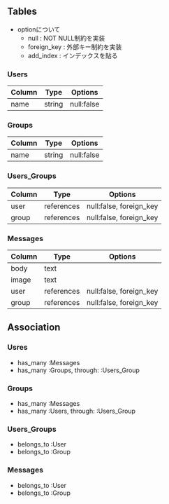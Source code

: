 ## Tables
- optionについて
  - null : NOT NULL制約を実装
  - foreign_key : 外部キー制約を実装
  - add_index : インデックスを貼る 

### Users
|Column|Type|Options|
|------|----|-------|
|name|string|null:false|

### Groups
|Column|Type|Options|
|------|----|-------|
|name|string|null:false|

### Users_Groups
|Column|Type|Options|
|------|----|-------|
|user|references|null:false, foreign_key|
|group|references|null:false, foreign_key|

### Messages
|Column|Type|Options|
|------|----|-------|
|body|text||
|image|text||
|user|references|null:false, foreign_key|
|group|references|null:false, foreign_key|

## Association
### Usres 
- has_many :Messages
- has_many :Groups, through: :Users_Group

### Groups
- has_many :Messages
- has_many :Users, through: :Users_Group

### Users_Groups
- belongs_to :User
- belongs_to :Group

### Messages
- belongs_to :User
- belongs_to :Group
